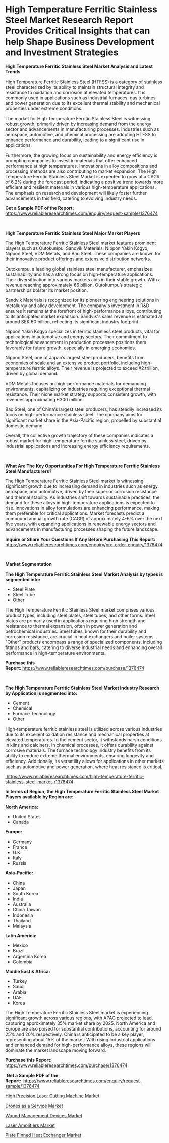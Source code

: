 <p><h1>High Temperature Ferritic Stainless Steel Market Research Report Provides Critical Insights that can help Shape Business Development and Investment Strategies</h1></p><p><strong>High Temperature Ferritic Stainless Steel Market Analysis and Latest Trends</strong></p>
<p><p>High Temperature Ferritic Stainless Steel (HTFSS) is a category of stainless steel characterized by its ability to maintain structural integrity and resistance to oxidation and corrosion at elevated temperatures. It is commonly used in applications such as industrial furnaces, gas turbines, and power generation due to its excellent thermal stability and mechanical properties under extreme conditions.</p><p>The market for High Temperature Ferritic Stainless Steel is witnessing robust growth, primarily driven by increasing demand from the energy sector and advancements in manufacturing processes. Industries such as aerospace, automotive, and chemical processing are adopting HTFSS to enhance performance and durability, leading to a significant rise in applications. </p><p>Furthermore, the growing focus on sustainability and energy efficiency is prompting companies to invest in materials that offer enhanced performance at high temperatures. Innovations in alloy compositions and processing methods are also contributing to market expansion. The High Temperature Ferritic Stainless Steel Market is expected to grow at a CAGR of 6.2% during the forecast period, indicating a positive trend towards more efficient and resilient materials in various high-temperature applications. The emphasis on research and development will likely foster further advancements in this field, catering to evolving industry needs.</p></p>
<p><strong>Get a Sample PDF of the Report:&nbsp;</strong> <a href="https://www.reliableresearchtimes.com/enquiry/request-sample/1376474?utm_campaign=2263&utm_medium=2&utm_source=Github&utm_content=ia&utm_term=28032025&utm_id=high-temperature-ferritic-stainless-steel">https://www.reliableresearchtimes.com/enquiry/request-sample/1376474</a></p>
<p>&nbsp;</p>
<p><strong>High Temperature Ferritic Stainless Steel Major Market Players</strong></p>
<p><p>The High Temperature Ferritic Stainless Steel market features prominent players such as Outokumpu, Sandvik Materials, Nippon Yakin Kogyo, Nippon Steel, VDM Metals, and Bao Steel. These companies are known for their innovative product offerings and extensive distribution networks.</p><p>Outokumpu, a leading global stainless steel manufacturer, emphasizes sustainability and has a strong focus on high-temperature applications. Their diversification into various markets aids in their stable growth. With a revenue reaching approximately €6 billion, Outokumpu’s strategic partnerships bolster its market position.</p><p>Sandvik Materials is recognized for its pioneering engineering solutions in metallurgy and alloy development. The company's investment in R&D ensures it remains at the forefront of high-performance alloys, contributing to its anticipated market expansion. Sandvik's sales revenue is estimated at around SEK 60 billion, reflecting its significant industry footprint.</p><p>Nippon Yakin Kogyo specializes in ferritic stainless steel products, vital for applications in automotive and energy sectors. Their commitment to technological advancement in production processes positions them favorably for future growth, especially in emerging economies. </p><p>Nippon Steel, one of Japan’s largest steel producers, benefits from economies of scale and an extensive product portfolio, including high-temperature ferritic alloys. Their revenue is projected to exceed ¥2 trillion, driven by global demand.</p><p>VDM Metals focuses on high-performance materials for demanding environments, capitalizing on industries requiring exceptional thermal resistance. Their niche market strategy supports consistent growth, with revenues approximating €300 million.</p><p>Bao Steel, one of China's largest steel producers, has steadily increased its focus on high-performance stainless steel. The company aims for significant market share in the Asia-Pacific region, propelled by substantial domestic demand. </p><p>Overall, the collective growth trajectory of these companies indicates a robust market for high-temperature ferritic stainless steel, driven by industrial applications and increasing energy efficiency requirements.</p></p>
<p>&nbsp;</p>
<p><strong>What Are The Key Opportunities For High Temperature Ferritic Stainless Steel Manufacturers?</strong></p>
<p><p>The High Temperature Ferritic Stainless Steel market is witnessing significant growth due to increasing demand in industries such as energy, aerospace, and automotive, driven by their superior corrosion resistance and thermal stability. As industries shift towards sustainable practices, the demand for these alloys in high-temperature applications is expected to rise. Innovations in alloy formulations are enhancing performance, making them preferable for critical applications. Market forecasts predict a compound annual growth rate (CAGR) of approximately 4-6% over the next five years, with expanding applications in renewable energy sectors and advancements in manufacturing processes shaping the future landscape.</p></p>
<p><strong>Inquire or Share Your Questions If Any Before Purchasing This Report:</strong> <a href="https://www.reliableresearchtimes.com/enquiry/pre-order-enquiry/1376474?utm_campaign=2263&utm_medium=2&utm_source=Github&utm_content=ia&utm_term=28032025&utm_id=high-temperature-ferritic-stainless-steel">https://www.reliableresearchtimes.com/enquiry/pre-order-enquiry/1376474</a></p>
<p>&nbsp;</p>
<p><strong>Market Segmentation</strong></p>
<p><strong>The High Temperature Ferritic Stainless Steel Market Analysis by types is segmented into:</strong></p>
<p><ul><li>Steel Plate</li><li>Steel Tube</li><li>Other</li></ul></p>
<p><p>The High Temperature Ferritic Stainless Steel market comprises various product types, including steel plates, steel tubes, and other forms. Steel plates are primarily used in applications requiring high strength and resistance to thermal expansion, often in power generation and petrochemical industries. Steel tubes, known for their durability and corrosion resistance, are crucial in heat exchangers and boiler systems. "Other" products encompass a range of specialized components, including fittings and bars, catering to diverse industrial needs and enhancing overall performance in high-temperature environments.</p></p>
<p><strong>Purchase this Report:&nbsp;</strong><a href="https://www.reliableresearchtimes.com/purchase/1376474?utm_campaign=2263&utm_medium=2&utm_source=Github&utm_content=ia&utm_term=28032025&utm_id=high-temperature-ferritic-stainless-steel">https://www.reliableresearchtimes.com/purchase/1376474</a></p>
<p>&nbsp;</p>
<p><strong>The High Temperature Ferritic Stainless Steel Market Industry Research by Application is segmented into:</strong></p>
<p><ul><li>Cement</li><li>Chemical</li><li>Furnace Technology</li><li>Other</li></ul></p>
<p><p>High-temperature ferritic stainless steel is utilized across various industries due to its excellent oxidation resistance and mechanical properties at elevated temperatures. In the cement sector, it withstands harsh conditions in kilns and calciners. In chemical processes, it offers durability against corrosive materials. The furnace technology industry benefits from its ability to endure extreme thermal environments, ensuring longevity and efficiency. Additionally, its versatility allows for applications in other markets such as automotive and power generation, where heat resistance is critical.</p></p>
<p><a href="https://www.reliableresearchtimes.com/high-temperature-ferritic-stainless-steel-market-r1376474?utm_campaign=2263&utm_medium=2&utm_source=Github&utm_content=ia&utm_term=28032025&utm_id=high-temperature-ferritic-stainless-steel">&nbsp;https://www.reliableresearchtimes.com/high-temperature-ferritic-stainless-steel-market-r1376474</a></p>
<p><strong>In terms of Region, the High Temperature Ferritic Stainless Steel Market Players available by Region are:</strong></p>
<p>
    <p> <strong> North America: </strong>
        <ul>
            <li>United States</li>
            <li>Canada</li>
        </ul>
        </p> 
    <p> <strong> Europe: </strong>
        <ul>
            <li>Germany</li>
            <li>France</li>
            <li>U.K.</li>
            <li>Italy</li>
            <li>Russia</li>
        </ul>
        </p> 
    <p> <strong> Asia-Pacific: </strong>
        <ul>
            <li>China</li>
            <li>Japan</li>
            <li>South Korea</li>
            <li>India</li>
            <li>Australia</li>
            <li>China Taiwan</li>
            <li>Indonesia</li>
            <li>Thailand</li>
            <li>Malaysia</li>
        </ul>
        </p> 
    <p> <strong> Latin America: </strong>
        <ul>
            <li>Mexico</li>
            <li>Brazil</li>
            <li>Argentina Korea</li>
            <li>Colombia</li>
        </ul>
        </p> 
    <p> <strong> Middle East & Africa: </strong>
        <ul>
            <li>Turkey</li>
            <li>Saudi</li>
            <li>Arabia</li>
            <li>UAE</li>
            <li>Korea</li>
        </ul>
    </p>
    </p>
<p><p>The High Temperature Ferritic Stainless Steel market is experiencing significant growth across various regions, with APAC projected to lead, capturing approximately 35% market share by 2025. North America and Europe are also poised for substantial contributions, accounting for around 25% and 20% respectively. China is anticipated to be a key player, representing about 15% of the market. With rising industrial applications and enhanced demand for high-performance alloys, these regions will dominate the market landscape moving forward.</p></p>
<p><strong>Purchase this Report: </strong><a href="https://www.reliableresearchtimes.com/purchase/1376474?utm_campaign=2263&utm_medium=2&utm_source=Github&utm_content=ia&utm_term=28032025&utm_id=high-temperature-ferritic-stainless-steel">https://www.reliableresearchtimes.com/purchase/1376474</a></p>
<p>&nbsp;<strong>Get a Sample PDF of the Report:&nbsp;&nbsp;</strong><a href="https://www.reliableresearchtimes.com/enquiry/request-sample/1376474?utm_campaign=2263&utm_medium=2&utm_source=Github&utm_content=ia&utm_term=28032025&utm_id=high-temperature-ferritic-stainless-steel">https://www.reliableresearchtimes.com/enquiry/request-sample/1376474</a></p>
<p><strong></strong></p>
<p><p><a href="https://www.linkedin.com/pulse/high-precision-laser-cutting-machine-market-global-analysis-31yre?utm_campaign=2263&utm_medium=2&utm_source=Github&utm_content=ia&utm_term=28032025&utm_id=high-temperature-ferritic-stainless-steel">High Precision Laser Cutting Machine Market</a></p><p><a href="https://github.com/sadaandilou/Market-Research-Report-List-1/blob/main/drones-as-a-service-market.md?utm_campaign=2263&utm_medium=2&utm_source=Github&utm_content=ia&utm_term=28032025&utm_id=high-temperature-ferritic-stainless-steel">Drones as a Service Market</a></p><p><a href="https://github.com/seherlouize/Market-Research-Report-List-1/blob/main/wound-management-devices-market.md?utm_campaign=2263&utm_medium=2&utm_source=Github&utm_content=ia&utm_term=28032025&utm_id=high-temperature-ferritic-stainless-steel">Wound Management Devices Market</a></p><p><a href="https://www.linkedin.com/pulse/laser-amplifiers-market-study-offers-insightful-analysis-2s10e?utm_campaign=2263&utm_medium=2&utm_source=Github&utm_content=ia&utm_term=28032025&utm_id=high-temperature-ferritic-stainless-steel">Laser Amplifiers Market</a></p><p><a href="https://www.linkedin.com/pulse/plate-finned-heat-exchanger-market-report-product-type-end-vp1we?utm_campaign=2263&utm_medium=2&utm_source=Github&utm_content=ia&utm_term=28032025&utm_id=high-temperature-ferritic-stainless-steel">Plate Finned Heat Exchanger Market</a></p></p>